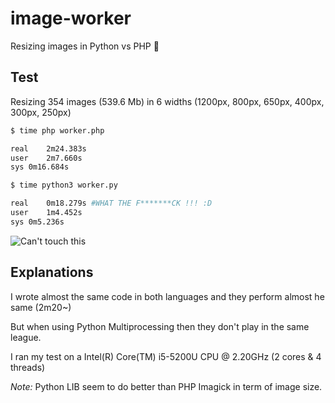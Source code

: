 # image-worker
Resizing images in Python vs PHP 🐍

## Test
Resizing 354 images (539.6 Mb) in 6 widths (1200px, 800px, 650px, 400px, 300px, 250px)

```bash
$ time php worker.php

real	2m24.383s
user	2m7.660s
sys	0m16.684s
```

```bash
$ time python3 worker.py

real	0m18.279s #WHAT THE F*******CK !!! :D
user	1m4.452s
sys	0m5.236s
```

![Can't touch this](http://www.tigerstrypes.com/wp-content/uploads/2016/04/hammer2.jpg)

## Explanations
I wrote almost the same code in both languages and they perform almost he same (2m20~)

But when using Python Multiprocessing then they don't play in the same league.

I ran my test on a Intel(R) Core(TM) i5-5200U CPU @ 2.20GHz (2 cores & 4 threads)

*Note:* Python LIB seem to do better than PHP Imagick in term of image size.
